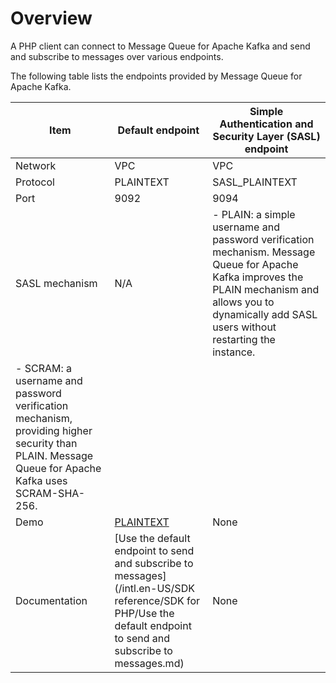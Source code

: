 # Overview

A PHP client can connect to Message Queue for Apache Kafka and send and subscribe to messages over various endpoints.

The following table lists the endpoints provided by Message Queue for Apache Kafka.

|Item|Default endpoint|Simple Authentication and Security Layer \(SASL\) endpoint|
|----|----------------|----------------------------------------------------------|
|Network|VPC|VPC|
|Protocol|PLAINTEXT|SASL\_PLAINTEXT|
|Port|9092|9094|
|SASL mechanism|N/A|-   PLAIN: a simple username and password verification mechanism. Message Queue for Apache Kafka improves the PLAIN mechanism and allows you to dynamically add SASL users without restarting the instance.
-   SCRAM: a username and password verification mechanism, providing higher security than PLAIN. Message Queue for Apache Kafka uses SCRAM-SHA-256. |
|Demo|[PLAINTEXT](https://code.aliyun.com/alikafka/aliware-kafka-demos/tree/master/kafka-php-demo/vpc)|None|
|Documentation|[Use the default endpoint to send and subscribe to messages](/intl.en-US/SDK reference/SDK for PHP/Use the default endpoint to send and subscribe to messages.md)|None|

